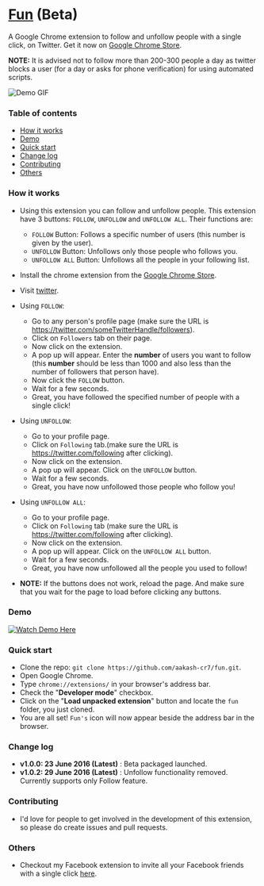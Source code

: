 # [Fun](http://aakash-cr7.github.io/fun/) (Beta)
A Google Chrome extension to follow and unfollow people with a single click, on Twitter. Get it now on [Google Chrome Store](https://chrome.google.com/webstore/detail/fun/omkpkdlfblobhpgoofljooblgobcjcoo).

**NOTE:** It is advised not to follow more than 200-300 people a day as twitter blocks a user (for a day or asks for phone verification) for using automated scripts.

![Demo GIF](http://i.imgur.com/yPrpcGo.gif?1)

### Table of contents
* [How it works](#how-it-works)
* [Demo](#demo)
* [Quick start](#quick-start)
* [Change log](#change-log)
* [Contributing](#contributing)
* [Others](#others)

### <a name="how-it-works"></a>How it works
* Using this extension you can follow and unfollow people. This extension have 3 buttons: ```FOLLOW```, ```UNFOLLOW``` and ```UNFOLLOW ALL```. Their functions are:
    * ```FOLLOW``` Button: Follows a specific number of users (this number is given by the user).
    * ```UNFOLLOW``` Button: Unfollows only those people who follows you.
    * ```UNFOLLOW ALL``` Button: Unfollows all the people in your following list.
* Install the chrome extension from the [Google Chrome Store](https://chrome.google.com/webstore/detail/fun/omkpkdlfblobhpgoofljooblgobcjcoo).
* Visit [twitter](https://twitter.com/).
* Using ```FOLLOW```:
    * Go to any person's profile page (make sure the URL is https://twitter.com/someTwitterHandle/followers).
    * Click on ```Followers``` tab on their page.
    * Now click on the extension.
    * A pop up will appear. Enter the **number** of users you want to follow (this **number** should be less than 1000 and also less than the number of followers that person have).
    * Now click the ```FOLLOW``` button.
    * Wait for a few seconds.
    * Great, you have followed the specified number of people with a single click!
* Using ```UNFOLLOW```:
    * Go to your profile page.
    * Click on ```Following``` tab.(make sure the URL is https://twitter.com/following after clicking).
    * Now click on the extension.
    * A pop up will appear. Click on the ```UNFOLLOW``` button.
    * Wait for a few seconds.
    * Great, you have now unfollowed those people who follow you!
* Using ```UNFOLLOW ALL```:
    * Go to your profile page.
    * Click on ```Following``` tab (make sure the URL is https://twitter.com/following after clicking).
    * Now click on the extension.
    * A pop up will appear. Click on the ```UNFOLLOW ALL``` button.
    * Wait for a few seconds.
    * Great, you have now unfollowed all the people you used to follow!

* **NOTE:** If the buttons does not work, reload the page. And make sure that you wait for the page to load before clicking any buttons.

### <a name="demo"></a>Demo
[![Watch Demo Here](http://i.imgur.com/RTrYLbo.png?1)](https://www.youtube.com/watch?v=X_y6RqfRlNE "Watch Demo Here")

### <a name="quick-start"></a>Quick start
* Clone the repo: ```git clone https://github.com/aakash-cr7/fun.git```.
* Open Google Chrome.
* Type ```chrome://extensions/``` in your browser's address bar.
* Check the "**Developer mode**" checkbox.
* Click on the "**Load unpacked extension**" button and locate the ```fun``` folder, you just cloned.
* You are all set! ```Fun's``` icon will now appear beside the address bar in the browser.

### <a name="change-log"></a>Change log
* **v1.0.0: 23 June 2016 (Latest)** : Beta packaged launched.
* **v1.0.2: 29 June 2016 (Latest)** : Unfollow functionality removed. Currently supports only Follow feature.

### <a name="contributing"></a>Contributing
* I'd love for people to get involved in the development of this extension, so please do create issues and pull requests.

### <a name="others"></a>Others
*  Checkout my Facebook extension to invite all your Facebook friends with a single click [here](https://github.com/aakash-cr7/invitify).

